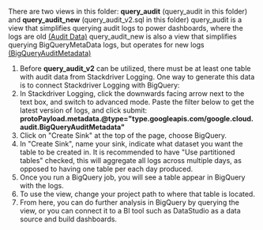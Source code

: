 There are two views in this folder: **query_audit** (query_audit in this folder) and **query_audit_new** (query_audit_v2.sql in this folder)
query_audit is a view that simplifies querying audit logs to power dashboards, where the logs are old [(Audit Data)](https://cloud.google.com/bigquery/docs/reference/auditlogs/rest/Shared.Types/AuditData)
query_audit_new is also a view that simplifies querying BigQueryMetaData logs, but operates for new logs [(BigQueryAuditMetadata)](https://cloud.google.com/bigquery/docs/reference/auditlogs/rest/Shared.Types/BigQueryAuditMetadata)

1. Before **query_audit_v2** can be utilized, there must be at least one table with audit data from Stackdriver Logging. One way to generate this data is to connect Stackdriver Logging with BigQuery:
  1. In Stackdriver Logging, click the downwards facing arrow next to the text box, and switch to advanced mode. Paste the filter below to get the latest version of logs, and click submit:
**protoPayload.metadata.@type="type.googleapis.com/google.cloud.audit.BigQueryAuditMetadata"**
3. Click on "Create Sink" at the top of the page, choose BigQuery. 
4. In "Create Sink", name your sink, indicate what dataset you want the table to be created in. It is recommended to have "Use partitioned tables" checked, this will aggregate all logs across multiple days, as opposed to having one table per each day produced. 
5. Once you run a BigQuery job, you will see a table appear in BigQuery with the logs. 
6. To use the view, change your project path to where that table is located. 
7. From here, you can do further analysis in BigQuery by querying the view, or you can connect it to a BI tool such as DataStudio as a data source and build dashboards. 
